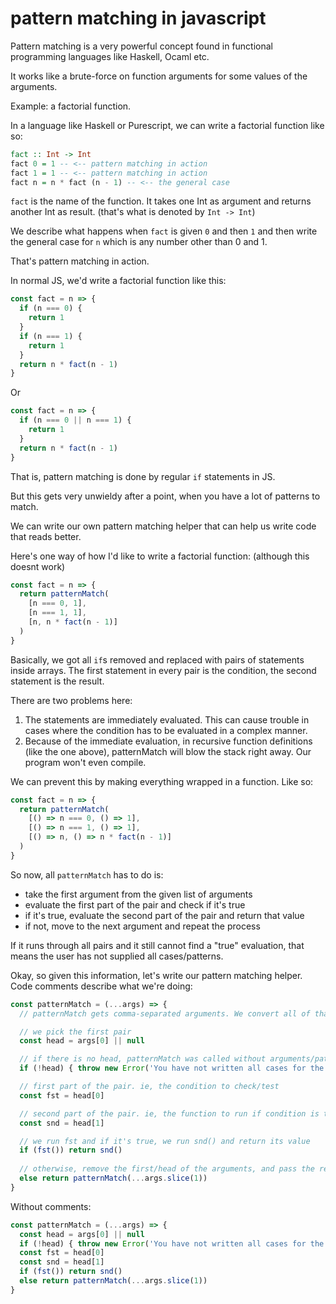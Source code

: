 # pattern matching in javascript

Pattern matching is a very powerful concept found in functional programming languages like Haskell, Ocaml etc.

It works like a brute-force on function arguments for some values of the arguments.

Example: a factorial function.

In a language like Haskell or Purescript, we can write a factorial function like so:

```purs
fact :: Int -> Int
fact 0 = 1 -- <-- pattern matching in action
fact 1 = 1 -- <-- pattern matching in action
fact n = n * fact (n - 1) -- <-- the general case
```

`fact` is the name of the function. It takes one Int as argument and returns another Int as result. (that's what is denoted by `Int -> Int`)

We describe what happens when `fact` is given `0` and then `1` and then write the general case for `n` which is any number other than 0 and 1.

That's pattern matching in action.

In normal JS, we'd write a factorial function like this:

```js
const fact = n => {
  if (n === 0) {
    return 1
  }
  if (n === 1) {
    return 1
  }
  return n * fact(n - 1)
}
```

Or

```js
const fact = n => {
  if (n === 0 || n === 1) {
    return 1
  }
  return n * fact(n - 1)
}
```

That is, pattern matching is done by regular `if` statements in JS.

But this gets very unwieldy after a point, when you have a lot of patterns to match.

We can write our own pattern matching helper that can help us write code that reads better.

Here's one way of how I'd like to write a factorial function:
(although this doesnt work)

```js
const fact = n => {
  return patternMatch(
    [n === 0, 1],
    [n === 1, 1],
    [n, n * fact(n - 1)]
  )
}
```

Basically, we got all `if`s removed and replaced with pairs of statements inside arrays. The first statement in every pair is the condition, the second statement is the result.

There are two problems here:

1. The statements are immediately evaluated. This can cause trouble in cases where the condition has to be evaluated in a complex manner.
2. Because of the immediate evaluation, in recursive function definitions (like the one above), patternMatch will blow the stack right away. Our program won't even compile.

We can prevent this by making everything wrapped in a function. Like so:

```js
const fact = n => {
  return patternMatch(
    [() => n === 0, () => 1],
    [() => n === 1, () => 1],
    [() => n, () => n * fact(n - 1)]
  )
}
```

So now, all `patternMatch` has to do is:

- take the first argument from the given list of arguments
- evaluate the first part of the pair and check if it's true
- if it's true, evaluate the second part of the pair and return that value
- if not, move to the next argument and repeat the process

If it runs through all pairs and it still cannot find a "true" evaluation, that means the user has not supplied all cases/patterns.

Okay, so given this information, let's write our pattern matching helper. Code comments describe what we're doing:

```js
const patternMatch = (...args) => {
  // patternMatch gets comma-separated arguments. We convert all of that into an array by using `...args` so `args` is an array of arguments.

  // we pick the first pair
  const head = args[0] || null

  // if there is no head, patternMatch was called without arguments/patterns. This is an error
  if (!head) { throw new Error('You have not written all cases for the pattern matcher') }

  // first part of the pair. ie, the condition to check/test
  const fst = head[0]

  // second part of the pair. ie, the function to run if condition is true
  const snd = head[1]

  // we run fst and if it's true, we run snd() and return its value
  if (fst()) return snd()
  
  // otherwise, remove the first/head of the arguments, and pass the rest to patternMatch again.
  else return patternMatch(...args.slice(1))
}
```

Without comments:
```js
const patternMatch = (...args) => {
  const head = args[0] || null
  if (!head) { throw new Error('You have not written all cases for the pattern matcher') }
  const fst = head[0]
  const snd = head[1]
  if (fst()) return snd()
  else return patternMatch(...args.slice(1))
}
```
